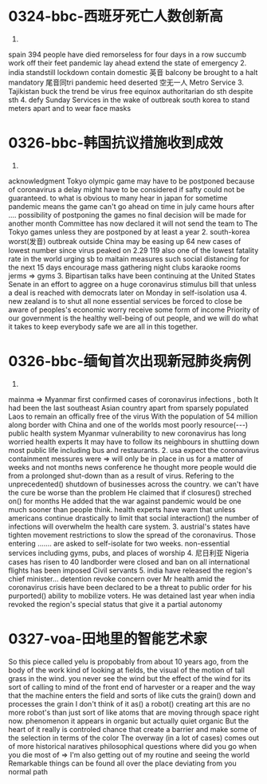# 0324-bbc-西班牙死亡人数创新高
1.
spain
394 people have died
remorseless
for four days in a row
succumb
work off their feet
pandemic
lay ahead
extend the state of emergency
2.
india
standstill
lockdown
contain
domestic 英音
balcony
be brought to a halt
mandatory 尾音同tri
pandemic
heed
deserted 空无一人
Metro Service
3.
Tajikistan
buck the trend
be virus free
equinox
authoritarian
do sth despite sth
4.
defy
Sunday Services
in the wake of outbreak
south korea
to stand meters apart and to wear face masks


# 0326-bbc-韩国抗议措施收到成效
1.
acknowledgment
Tokyo olympic game may have to be postponed because of coronavirus
a delay might have to be considered if safty could not be guaranteed.
to what is obvious to many hear in japan for sometime
pandemic means the game can't go ahead on time in july
came hours after ....
possibility of postponing the games
no final decision will be made for another month
Committee has now declared it will not send the team to The Tokyo games
unless they are postponed by at least a year
2.
south-korea
worst(发音) outbreak outside China may be easing up
64 new cases of
lowest number since virus peaked on 2.29
119 also one of the lowest fatality rate in the world
urging sb to maitain measures such social distancing for the next 15 days
encourage mass gathering
night clubs
karaoke rooms
jerms => gyms
3.
Bipartisan talks have been continuing
at the United States Senate
in an effort to aggree on a huge coronavirus stimulus bill
that unless a deal is reached with democrats later on Monday
in self-isolation
usa
4.
new zealand
is to shut all none essential services
be forced to close
be aware of peoples's economic worry
receive some form of income
Priority of our government is the healthy well-being of out people, and we will do what it takes to keep everybody safe
we are all in this together.


# 0326-bbc-缅甸首次出现新冠肺炎病例
1.
mainma => Myanmar
first confirmed cases of coronavirus infections , both
It had been the last southeast Asian country apart from sparsely populated Laos to remain an offically free of the virus
With the population of 54 million along border with China and one of the worlds most poorly resource(---) public health system
Myanmar vulnerability to new coronavirus has long worried health experts
It may have to follow its neighbours in shuttiing down most public life including bus and restaurants.
2.
usa
expect the coronavirus containment messures were => will only be in place in us for a matter of weeks and not months
news conference he thought more people would die from a prolonged shut-down than as a result of virus.
Refering to the unprecedented() shutdown of businesses across the country.
we can't have the cure be worse than the problem
He claimed that if closures() streched on() for months
He added that the war against pandemic would be one much sooner than people think.
health experts have warn that unless americans continue drastically to limit that social interaction()
the number of infections will overwhelm the health care system.
3.
austrial's states have tighten movement restrictions to slow the spread of the coronavirus.
Those entering ....... are asked to self-isolate for two weeks.
non-essential services including gyms, pubs, and places of worship
4.
尼日利亚
Nigeria
cases has risen to 40
landborder were closed and ban on all international flights has been imposed
Civil servants
5.
india
have released the region's chief minister...
detention
revoke
concern over Mr health amid the coronavirus crisis
have been declared to be a threat to public order for his purported() ability to mobilize voters.
He was detained last year when india revoked the region's special status that give it a partial autonomy

# 0327-voa-田地里的智能艺术家
So this piece called yelu is propobably from about 10 years ago, from the body of the work kind of looking at fields, the visual of the motion of tall grass in the wind.
you never see the wind but the effect of the wind
for its sort of calling to mind of the front end of harvester or a reaper
and the way that the machine enters the field and sorts of like cuts the grain() down and processes the grain
I don't think of it as() a robot() creating art
this are no more robot's than just sort of like atoms that are moving through space right now.
phenomenon
it appears in organic but actually quiet organic
But the heart of it really is controled chance that create a barrier and make some of the selection in terms of the color
The overway (in a lot of cases) comes out of more historical naratives
philosophical questions
where did you go when you die
most of  => I'm also
getting out of my routine and seeing the world
Remarkable things can be found all over the place
deviating from you normal path

